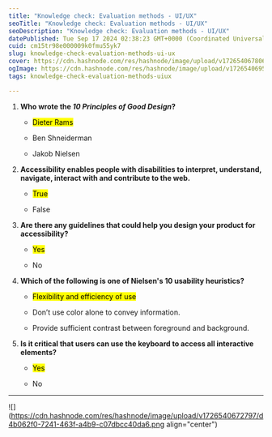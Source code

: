 ```yaml
---
title: "Knowledge check: Evaluation methods - UI/UX"
seoTitle: "Knowledge check: Evaluation methods - UI/UX"
seoDescription: "Knowledge check: Evaluation methods - UI/UX"
datePublished: Tue Sep 17 2024 02:38:23 GMT+0000 (Coordinated Universal Time)
cuid: cm15tr98e000009k0fmu55yk7
slug: knowledge-check-evaluation-methods-ui-ux
cover: https://cdn.hashnode.com/res/hashnode/image/upload/v1726540678069/d2560133-473b-443e-8f42-2fed355254ed.jpeg
ogImage: https://cdn.hashnode.com/res/hashnode/image/upload/v1726540695686/66c2568c-53bc-4cc8-8924-81464eed02d7.jpeg
tags: knowledge-check-evaluation-methods-uiux

---
```


1. **Who wrote the *10 Principles of Good Design*?**
    
    * <mark>Dieter Rams</mark>
        
    * Ben Shneiderman
        
    * Jakob Nielsen
        
2. **Accessibility enables people with disabilities to interpret, understand, navigate, interact with and contribute to the web.**
    
    * <mark>True</mark>
        
    * False
        
3. **Are there any guidelines that could help you design your product for accessibility?**
    
    * <mark>Yes</mark>
        
    * No
        
4. **Which of the following is one of Nielsen's 10 usability heuristics?**
    
    * <mark>Flexibility and efficiency of use</mark>
        
    * Don’t use color alone to convey information.
        
    * Provide sufficient contrast between foreground and background.
        
5. **Is it critical that users can use the keyboard to access all interactive elements?**
    
    * <mark>Yes</mark>
        
    * No
        

---

![](https://cdn.hashnode.com/res/hashnode/image/upload/v1726540672797/d4b062f0-7241-463f-a4b9-c07dbcc40da6.png align="center")